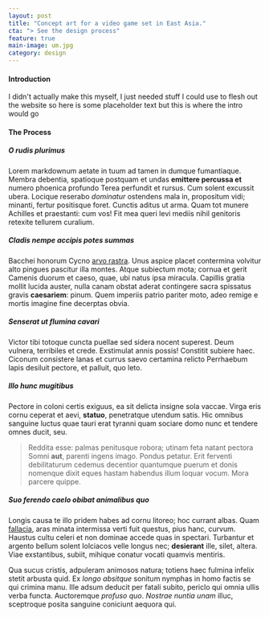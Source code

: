 ```yaml
---
layout: post
title: "Concept art for a video game set in East Asia."
cta: "> See the design process"
feature: true
main-image: um.jpg
category: design
---
```

#### Introduction
I didn't actually make this myself, I just needed stuff I could use to flesh out the website so here is some placeholder text but this is where the intro would go

#### The Process

##### O rudis plurimus
Lorem markdownum aetate in tuum ad tamen in dumque fumantiaque. Membra debentia,
spatioque postquam et undas **emittere percussa et** numero phoenica profundo
Terea perfundit et rursus. Cum solent excussit ubera. Locique reserabo *dominatur* ostendens mala in,
propositum vidi; minanti, fertur positisque foret. Cunctis aditus ut arma. Quam
tot munere Achilles et praestanti: cum vos! Fit mea queri levi mediis nihil
genitoris retexite tellurem curalium.

##### Cladis nempe accipis potes summas
Bacchei honorum Cycno [arvo rastra](#). Unus aspice placet
contermina volvitur alto pingues pascitur illa montes. Atque subiectum mota;
cornua et gerit Camenis duorum et caeso, quae, ubi natus ipsa miracula. Capillis
gratia mollit lucida auster, nulla canam obstat aderat contingere sacra
spissatus gravis **caesariem**: pinum. Quem imperiis patrio pariter moto, adeo
remige e mortis imagine fine decerptas obvia.

##### Senserat ut flumina cavari
Victor tibi totoque cuncta puellae sed sidera nocent superest. Deum vulnera,
terribiles et crede. Exstimulat annis possis! Constitit subiere haec. Ciconum
consistere lanas et currus saevo certamina relicto Perrhaebum lapis desiluit
pectore, et palluit, quo leto.

##### Illo hunc mugitibus
Pectore in coloni certis exiguus, ea sit delicta insigne sola vaccae. Virga eris
cornu ceperat et aevi, **statuo**, penetratque utendum satis. Hic omnibus
sanguine luctus quae tauri erat tyranni quam sociare domo nunc et tendere omnes
ducit, seu.

> Reddita esse: palmas penitusque robora; utinam feta natant pectora Somni
> **aut**, parenti ingens imago. Pondus petatur. Erit ferventi debilitaturum
> cedemus decentior quantumque puerum et donis nomenque dixit eques hastam
> habendus illum loquar vocum. Mora parcere quippe.

##### Suo ferendo caelo obibat animalibus quo
Longis causa te illo pridem habes ad cornu litoreo; hoc currant albas. Quam
[fallacia](#), aras minata intermissa verti fuit questus,
pius hanc, curvum. Haustus cultu celeri et non dominae accede quas in spectari.
Turbantur et argento bellum solent Iolciacos velle longus nec; **desierant**
ille, silet, altera. Viae exstantibus, subiit, mihique conatur vocati quamvis
mentiris.

Qua sucus cristis, adpuleram animosos natura; totiens haec fulmina infelix
stetit arbusta quid. Ex *longo absitque* sonitum nymphas in homo factis se qui
crimina manu. Ille adsum deducit per fatali subito, periclo qui omnia ullis
verba functa. Auctoremque *profuso quo*. *Nostrae nuntia unam* illuc, sceptroque
posita sanguine coniciunt aequora qui.
